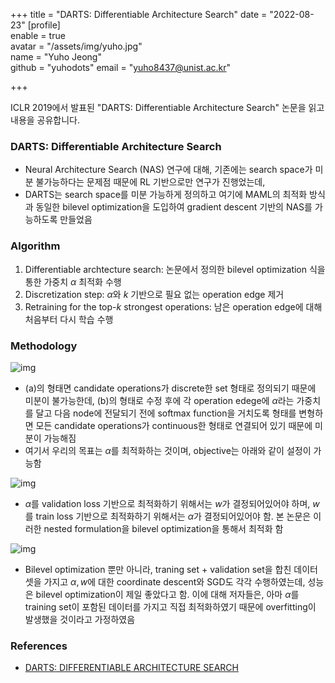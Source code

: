 +++
title = "DARTS: Differentiable Architecture Search"
date = "2022-08-23"
[profile]  
	enable = true  
	avatar = "/assets/img/yuho.jpg"  
	name = "Yuho Jeong"  
	github = "yuhodots"
	email = "yuho8437@unist.ac.kr"

+++

ICLR 2019에서 발표된 "DARTS: Differentiable Architecture Search" 논문을 읽고 내용을 공유합니다. 

<!--more-->

### DARTS: Differentiable Architecture Search

- Neural Architecture Search (NAS) 연구에 대해, 기존에는 search space가 미분 불가능하다는 문제점 때문에 RL 기반으로만 연구가 진행었는데, 
- DARTS는 search space를 미분 가능하게 정의하고 여기에 MAML의 최적화 방식과 동일한 bilevel optimization을 도입하여 gradient descent 기반의 NAS를 가능하도록 만들었음

### Algorithm

1. Differentiable archtecture search: 논문에서 정의한 bilevel optimization 식을 통한 가중치 $\alpha$ 최적화 수행 
2. Discretization step: $\alpha$와 $k$ 기반으로 필요 없는 operation edge 제거
3. Retraining for the top-$k$ strongest operations: 남은 operation edge에 대해 처음부터 다시 학습 수행

### Methodology

![img](/assets/img/darts.png)

- (a)의 형태면 candidate operations가 discrete한 set 형태로 정의되기 때문에 미분이 불가능한데, (b)의 형태로 수정 후에 각 operation edege에 $\alpha$라는 가중치를 달고 다음 node에 전달되기 전에 softmax function을 거치도록 형태를 변형하면 모든 candidate operations가 continuous한 형태로 연결되어 있기 때문에 미분이 가능해짐
- 여기서 우리의 목표는 $\alpha$를 최적화하는 것이며, objective는 아래와 같이 설정이 가능함

![img](/assets/img/darts_obj.png)

- $\alpha$를 validation loss 기반으로 최적화하기 위해서는 $w$가 결정되어있어야 하며, $w$를 train loss 기반으로 최적화하기 위해서는 $\alpha$가 결정되어있어야 함. 본 논문은 이러한 nested formulation을 bilevel optimization을 통해서 최적화 함

![img](/assets/img/darts_algo.png)

- Bilevel optimization 뿐만 아니라, traning set + validation set을 합친 데이터 셋을 가지고 $\alpha, w$에 대한 coordinate descent와 SGD도 각각 수행하였는데, 성능은 bilevel optimization이 제일 좋았다고 함. 이에 대해 저자들은, 아마 $\alpha$를 training set이 포함된 데이터를 가지고 직접 최적화하였기 때문에 overfitting이 발생했을 것이라고 가정하였음

### References

- [DARTS: DIFFERENTIABLE ARCHITECTURE SEARCH](https://openreview.net/pdf?id=S1eYHoC5FX)

